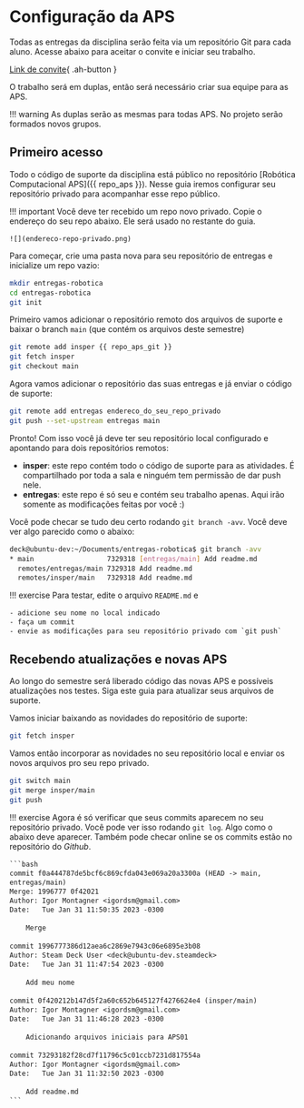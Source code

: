 # Configuração da APS

Todas as entregas da disciplina serão feita via um repositório Git para cada aluno. Acesse abaixo para aceitar o convite e iniciar seu trabalho. 

[Link de convite](https://classroom.github.com/a/csDvCJXy){ .ah-button }

O trabalho será em duplas, então será necessário criar sua equipe para as APS. 

!!! warning
    As duplas serão as mesmas para todas APS. No projeto serão formados novos grupos.

## Primeiro acesso

Todo o código de suporte da disciplina está público no repositório [Robótica Computacional APS]({{ repo_aps }}). Nesse guia iremos configurar seu repositório privado para acompanhar esse repo público.

!!! important
    Você deve ter recebido um repo novo privado. Copie o endereço do seu repo abaixo. Ele será usado no restante do guia. 

    ![](endereco-repo-privado.png)

Para começar, crie uma pasta nova para seu repositório de entregas e inicialize um repo vazio:

```bash
mkdir entregas-robotica
cd entregas-robotica
git init
```

Primeiro vamos adicionar o repositório remoto dos arquivos de suporte e baixar o branch `main` (que contém os arquivos deste semestre)

```bash
git remote add insper {{ repo_aps_git }}
git fetch insper
git checkout main
```

Agora vamos adicionar o repositório das suas entregas e já enviar o código de suporte:

```bash
git remote add entregas endereco_do_seu_repo_privado
git push --set-upstream entregas main
```

Pronto! Com isso você já deve ter seu repositório local configurado e apontando para dois repositórios remotos:

- **insper**: este repo contém todo o código de suporte para as atividades. É compartilhado por toda a sala e ninguém tem permissão de dar push nele.
- **entregas**: este repo é só seu e contém seu trabalho apenas. Aqui irão somente as modificações feitas por você :)

Você pode checar se tudo deu certo rodando `git branch -avv`. Você deve ver algo parecido como o abaixo:

```bash
deck@ubuntu-dev:~/Documents/entregas-robotica$ git branch -avv
* main                  7329318 [entregas/main] Add readme.md
  remotes/entregas/main 7329318 Add readme.md
  remotes/insper/main   7329318 Add readme.md
```

!!! exercise
    Para testar, edite o arquivo `README.md` e 
    
    - adicione seu nome no local indicado
    - faça um commit
    - envie as modificações para seu repositório privado com `git push`

## Recebendo atualizações e novas APS

Ao longo do semestre será liberado código das novas APS e possíveis atualizações nos testes. Siga este guia para atualizar seus arquivos de suporte.

Vamos iniciar baixando as novidades do repositório de suporte:

```bash
git fetch insper
```

Vamos então incorporar as novidades no seu repositório local e enviar os novos arquivos pro seu repo privado. 

```bash
git switch main
git merge insper/main
git push
```

!!! exercise
    Agora é só verificar que seus commits aparecem no seu repositório privado. Você pode ver isso rodando `git log`. Algo como o abaixo deve aparecer. Também pode checar online se os commits estão no repositório do *Github*.

    ```bash
    commit f0a444787de5bcf6c869cfda043e069a20a3300a (HEAD -> main, entregas/main)
    Merge: 1996777 0f42021
    Author: Igor Montagner <igordsm@gmail.com>
    Date:   Tue Jan 31 11:50:35 2023 -0300

        Merge

    commit 1996777386d12aea6c2869e7943c06e6895e3b08
    Author: Steam Deck User <deck@ubuntu-dev.steamdeck>
    Date:   Tue Jan 31 11:47:54 2023 -0300

        Add meu nome

    commit 0f420212b147d5f2a60c652b645127f4276624e4 (insper/main)
    Author: Igor Montagner <igordsm@gmail.com>
    Date:   Tue Jan 31 11:46:28 2023 -0300

        Adicionando arquivos iniciais para APS01

    commit 73293182f28cd7f11796c5c01ccb7231d817554a
    Author: Igor Montagner <igordsm@gmail.com>
    Date:   Tue Jan 31 11:32:50 2023 -0300

        Add readme.md
    ``` 
